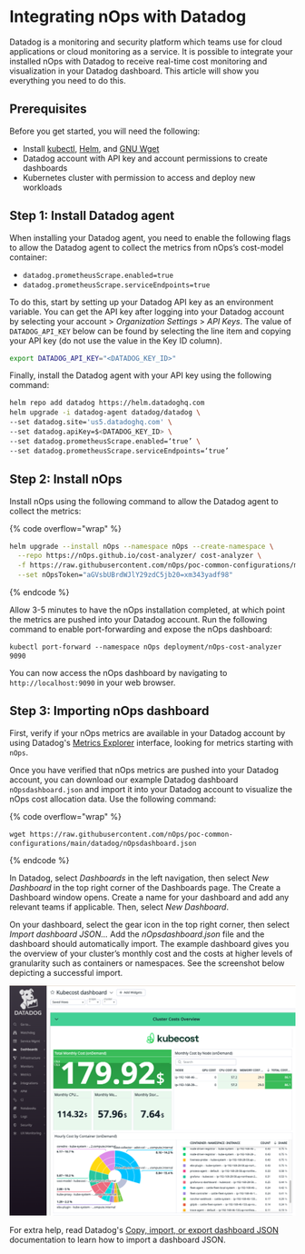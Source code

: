 # Integrating nOps with Datadog

Datadog is a monitoring and security platform which teams use for cloud applications or cloud monitoring as a service. It is possible to integrate your installed nOps with Datadog to receive real-time cost monitoring and visualization in your Datadog dashboard. This article will show you everything you need to do this.

## Prerequisites

Before you get started, you will need the following:

* Install [kubectl](https://kubernetes.io/docs/tasks/tools/), [Helm](https://helm.sh/docs/intro/install/), and [GNU Wget](https://www.gnu.org/software/wget/)
* Datadog account with API key and account permissions to create dashboards
* Kubernetes cluster with permission to access and deploy new workloads

## Step 1: Install Datadog agent

When installing your Datadog agent, you need to enable the following flags to allow the Datadog agent to collect the metrics from nOps’s cost-model container:

* `datadog.prometheusScrape.enabled=true`
* `datadog.prometheusScrape.serviceEndpoints=true`

To do this, start by setting up your Datadog API key as an environment variable. You can get the API key after logging into your Datadog account by selecting your account > _Organization Settings_ > _API Keys_. The value of `DATADOG_API_KEY` below can be found by selecting the line item and copying your API key (do not use the value in the Key ID column).

```sh
export DATADOG_API_KEY="<DATADOG_KEY_ID>"
```

Finally, install the Datadog agent with your API key using the following command:

```sh
helm repo add datadog https://helm.datadoghq.com
helm upgrade -i datadog-agent datadog/datadog \
--set datadog.site='us5.datadoghq.com' \
--set datadog.apiKey=$<DATADOG_KEY_ID> \
--set datadog.prometheusScrape.enabled=‘true’ \
--set datadog.prometheusScrape.serviceEndpoints=‘true’
```

## Step 2: Install nOps

Install nOps using the following command to allow the Datadog agent to collect the metrics:

{% code overflow="wrap" %}
```sh
helm upgrade --install nOps --namespace nOps --create-namespace \
  --repo https://nOps.github.io/cost-analyzer/ cost-analyzer \
  -f https://raw.githubusercontent.com/nOps/poc-common-configurations/main/datadog/datadog-values.yaml \
  --set nOpsToken="aGVsbUBrdWJlY29zdC5jb20=xm343yadf98"
```
{% endcode %}

Allow 3-5 minutes to have the nOps installation completed, at which point the metrics are pushed into your Datadog account. Run the following command to enable port-forwarding and expose the nOps dashboard:

```
kubectl port-forward --namespace nOps deployment/nOps-cost-analyzer 9090
```

You can now access the nOps dashboard by navigating to `http://localhost:9090` in your web browser.

## Step 3: Importing nOps dashboard

First, verify if your nOps metrics are available in your Datadog account by using Datadog's [Metrics Explorer](https://docs.datadoghq.com/metrics/explorer/) interface, looking for metrics starting with `nOps`.

Once you have verified that nOps metrics are pushed into your Datadog account, you can download our example Datadog dashboard `nOpsdashboard.json` and import it into your Datadog account to visualize the nOps cost allocation data. Use the following command:

{% code overflow="wrap" %}
```
wget https://raw.githubusercontent.com/nOps/poc-common-configurations/main/datadog/nOpsdashboard.json
```
{% endcode %}

In Datadog, select _Dashboards_ in the left navigation, then select _New Dashboard_ in the top right corner of the Dashboards page. The Create a Dashboard window opens. Create a name for your dashboard and add any relevant teams if applicable. Then, select _New Dashboard_.

On your dashboard, select the gear icon in the top right corner, then select _Import dashboard JSON..._ Add the _nOpsdashboard.json_ file and the dashboard should automatically import. The example dashboard gives you the overview of your cluster’s monthly cost and the costs at higher levels of granularity such as containers or namespaces. See the screenshot below depicting a successful import.

![Example nOps dashboard in Datadog](/.gitbook/assets/datadog-dash.png)

For extra help, read Datadog's [Copy, import, or export dashboard JSON](https://docs.datadoghq.com/dashboards/#copy-import-or-export-dashboard-json) documentation to learn how to import a dashboard JSON.
